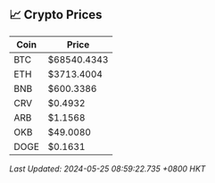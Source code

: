 ## 📈 Crypto Prices

| Coin | Price |
| ---- | ----- |
| BTC | $68540.4343 |
| ETH | $3713.4004 |
| BNB | $600.3386 |
| CRV | $0.4932 |
| ARB | $1.1568 |
| OKB | $49.0080 |
| DOGE | $0.1631 |

_Last Updated: 2024-05-25 08:59:22.735 +0800 HKT_